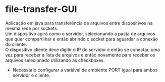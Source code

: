 # file-transfer-GUI

Aplicação em java para transferência de arquivos entre dispositivos na mesma rede por sockets.  
Um dispositivo agirá como o servidor, selecionando a pasta de arquivos que quer compartilhar e então abrindo o socket para aguardar a conexão do cliente.  
O dispositivo cliente deve digitir o IP do servidor e então se conectar, uma vez para receber a lista de arquivos e então novamente para receber os arquivos selecionado utilizando as checkboxes.

- Necessário configurar a variável de ambiente PORT igual para ambos servidor e cliente.